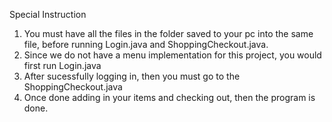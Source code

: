 Special Instruction

1. You must have all the files in the folder saved to your pc into the same file, before running Login.java and ShoppingCheckout.java.
2. Since we do not have a menu implementation for this project, you would first run Login.java
3. After sucessfully logging in, then you must go to the ShoppingCheckout.java
4. Once done adding in your items and checking out, then the program is done.
